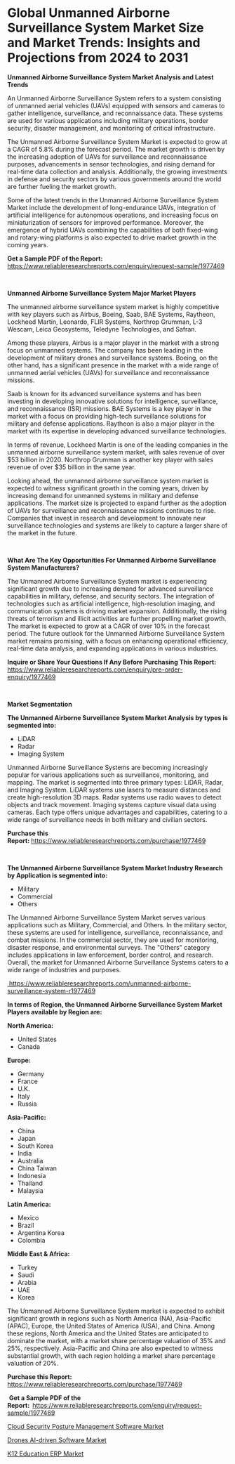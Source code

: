 <p><h1>Global Unmanned Airborne Surveillance System Market Size and Market Trends: Insights and Projections from 2024 to 2031</h1></p><p><strong>Unmanned Airborne Surveillance System Market Analysis and Latest Trends</strong></p>
<p><p>An Unmanned Airborne Surveillance System refers to a system consisting of unmanned aerial vehicles (UAVs) equipped with sensors and cameras to gather intelligence, surveillance, and reconnaissance data. These systems are used for various applications including military operations, border security, disaster management, and monitoring of critical infrastructure.</p><p>The Unmanned Airborne Surveillance System Market is expected to grow at a CAGR of 5.8% during the forecast period. The market growth is driven by the increasing adoption of UAVs for surveillance and reconnaissance purposes, advancements in sensor technologies, and rising demand for real-time data collection and analysis. Additionally, the growing investments in defense and security sectors by various governments around the world are further fueling the market growth.</p><p>Some of the latest trends in the Unmanned Airborne Surveillance System Market include the development of long-endurance UAVs, integration of artificial intelligence for autonomous operations, and increasing focus on miniaturization of sensors for improved performance. Moreover, the emergence of hybrid UAVs combining the capabilities of both fixed-wing and rotary-wing platforms is also expected to drive market growth in the coming years.</p></p>
<p><strong>Get a Sample PDF of the Report:&nbsp;</strong> <a href="https://www.reliableresearchreports.com/enquiry/request-sample/1977469">https://www.reliableresearchreports.com/enquiry/request-sample/1977469</a></p>
<p>&nbsp;</p>
<p><strong>Unmanned Airborne Surveillance System Major Market Players</strong></p>
<p><p>The unmanned airborne surveillance system market is highly competitive with key players such as Airbus, Boeing, Saab, BAE Systems, Raytheon, Lockheed Martin, Leonardo, FLIR Systems, Northrop Grumman, L-3 Wescam, Leica Geosystems, Teledyne Technologies, and Safran. </p><p>Among these players, Airbus is a major player in the market with a strong focus on unmanned systems. The company has been leading in the development of military drones and surveillance systems. Boeing, on the other hand, has a significant presence in the market with a wide range of unmanned aerial vehicles (UAVs) for surveillance and reconnaissance missions.</p><p>Saab is known for its advanced surveillance systems and has been investing in developing innovative solutions for intelligence, surveillance, and reconnaissance (ISR) missions. BAE Systems is a key player in the market with a focus on providing high-tech surveillance solutions for military and defense applications. Raytheon is also a major player in the market with its expertise in developing advanced surveillance technologies.</p><p>In terms of revenue, Lockheed Martin is one of the leading companies in the unmanned airborne surveillance system market, with sales revenue of over $53 billion in 2020. Northrop Grumman is another key player with sales revenue of over $35 billion in the same year. </p><p>Looking ahead, the unmanned airborne surveillance system market is expected to witness significant growth in the coming years, driven by increasing demand for unmanned systems in military and defense applications. The market size is projected to expand further as the adoption of UAVs for surveillance and reconnaissance missions continues to rise. Companies that invest in research and development to innovate new surveillance technologies and systems are likely to capture a larger share of the market in the future.</p></p>
<p>&nbsp;</p>
<p><strong>What Are The Key Opportunities For Unmanned Airborne Surveillance System Manufacturers?</strong></p>
<p><p>The Unmanned Airborne Surveillance System market is experiencing significant growth due to increasing demand for advanced surveillance capabilities in military, defense, and security sectors. The integration of technologies such as artificial intelligence, high-resolution imaging, and communication systems is driving market expansion. Additionally, the rising threats of terrorism and illicit activities are further propelling market growth. The market is expected to grow at a CAGR of over 10% in the forecast period. The future outlook for the Unmanned Airborne Surveillance System market remains promising, with a focus on enhancing operational efficiency, real-time data analysis, and expanding applications in various industries.</p></p>
<p><strong>Inquire or Share Your Questions If Any Before Purchasing This Report:</strong> <a href="https://www.reliableresearchreports.com/enquiry/pre-order-enquiry/1977469">https://www.reliableresearchreports.com/enquiry/pre-order-enquiry/1977469</a></p>
<p>&nbsp;</p>
<p><strong>Market Segmentation</strong></p>
<p><strong>The Unmanned Airborne Surveillance System Market Analysis by types is segmented into:</strong></p>
<p><ul><li>LiDAR</li><li>Radar</li><li>Imaging System</li></ul></p>
<p><p>Unmanned Airborne Surveillance Systems are becoming increasingly popular for various applications such as surveillance, monitoring, and mapping. The market is segmented into three primary types: LiDAR, Radar, and Imaging System. LiDAR systems use lasers to measure distances and create high-resolution 3D maps. Radar systems use radio waves to detect objects and track movement. Imaging systems capture visual data using cameras. Each type offers unique advantages and capabilities, catering to a wide range of surveillance needs in both military and civilian sectors.</p></p>
<p><strong>Purchase this Report:&nbsp;</strong><a href="https://www.reliableresearchreports.com/purchase/1977469">https://www.reliableresearchreports.com/purchase/1977469</a></p>
<p>&nbsp;</p>
<p><strong>The Unmanned Airborne Surveillance System Market Industry Research by Application is segmented into:</strong></p>
<p><ul><li>Military</li><li>Commercial</li><li>Others</li></ul></p>
<p><p>The Unmanned Airborne Surveillance System Market serves various applications such as Military, Commercial, and Others. In the military sector, these systems are used for intelligence, surveillance, reconnaissance, and combat missions. In the commercial sector, they are used for monitoring, disaster response, and environmental surveys. The "Others" category includes applications in law enforcement, border control, and research. Overall, the market for Unmanned Airborne Surveillance Systems caters to a wide range of industries and purposes.</p></p>
<p><a href="https://www.reliableresearchreports.com/unmanned-airborne-surveillance-system-r1977469">&nbsp;https://www.reliableresearchreports.com/unmanned-airborne-surveillance-system-r1977469</a></p>
<p><strong>In terms of Region, the Unmanned Airborne Surveillance System Market Players available by Region are:</strong></p>
<p>
    <p> <strong> North America: </strong>
        <ul>
            <li>United States</li>
            <li>Canada</li>
        </ul>
        </p> 
    <p> <strong> Europe: </strong>
        <ul>
            <li>Germany</li>
            <li>France</li>
            <li>U.K.</li>
            <li>Italy</li>
            <li>Russia</li>
        </ul>
        </p> 
    <p> <strong> Asia-Pacific: </strong>
        <ul>
            <li>China</li>
            <li>Japan</li>
            <li>South Korea</li>
            <li>India</li>
            <li>Australia</li>
            <li>China Taiwan</li>
            <li>Indonesia</li>
            <li>Thailand</li>
            <li>Malaysia</li>
        </ul>
        </p> 
    <p> <strong> Latin America: </strong>
        <ul>
            <li>Mexico</li>
            <li>Brazil</li>
            <li>Argentina Korea</li>
            <li>Colombia</li>
        </ul>
        </p> 
    <p> <strong> Middle East & Africa: </strong>
        <ul>
            <li>Turkey</li>
            <li>Saudi</li>
            <li>Arabia</li>
            <li>UAE</li>
            <li>Korea</li>
        </ul>
    </p>
    </p>
<p><p>The Unmanned Airborne Surveillance System market is expected to exhibit significant growth in regions such as North America (NA), Asia-Pacific (APAC), Europe, the United States of America (USA), and China. Among these regions, North America and the United States are anticipated to dominate the market, with a market share percentage valuation of 35% and 25%, respectively. Asia-Pacific and China are also expected to witness substantial growth, with each region holding a market share percentage valuation of 20%.</p></p>
<p><strong>Purchase this Report: </strong><a href="https://www.reliableresearchreports.com/purchase/1977469">https://www.reliableresearchreports.com/purchase/1977469</a></p>
<p>&nbsp;<strong>Get a Sample PDF of the Report:&nbsp;&nbsp;</strong><a href="https://www.reliableresearchreports.com/enquiry/request-sample/1977469">https://www.reliableresearchreports.com/enquiry/request-sample/1977469</a></p>
<p><strong></strong></p>
<p><p><a href="https://github.com/ochgvvcj16/Market-Research-Report-List-1/blob/main/cloud-security-posture-management-software-market.md">Cloud Security Posture Management Software Market</a></p><p><a href="https://github.com/JosephMorgnlvXXff/Market-Research-Report-List-1/blob/main/drones-ai-driven-software-market.md">Drones AI-driven Software Market</a></p><p><a href="https://github.com/ValentineMike02/Market-Research-Report-List-1/blob/main/k12-education-erp-market.md">K12 Education ERP Market</a></p></p>